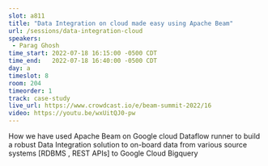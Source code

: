 ```yaml
---
slot: a811
title: "Data Integration on cloud made easy using Apache Beam"
url: /sessions/data-integration-cloud
speakers:
 - Parag Ghosh
time_start: 2022-07-18 16:15:00 -0500 CDT
time_end:   2022-07-18 16:40:00 -0500 CDT
day: a
timeslot: 8
room: 204
timeorder: 1
track: case-study
live_url: https://www.crowdcast.io/e/beam-summit-2022/16
video: https://youtu.be/wxUitQJ0-pw
---
```


How we have used Apache Beam on Google cloud Dataflow runner to build a robust Data Integration solution to on-board data from various source systems [RDBMS , REST APIs] to Google Cloud Bigquery